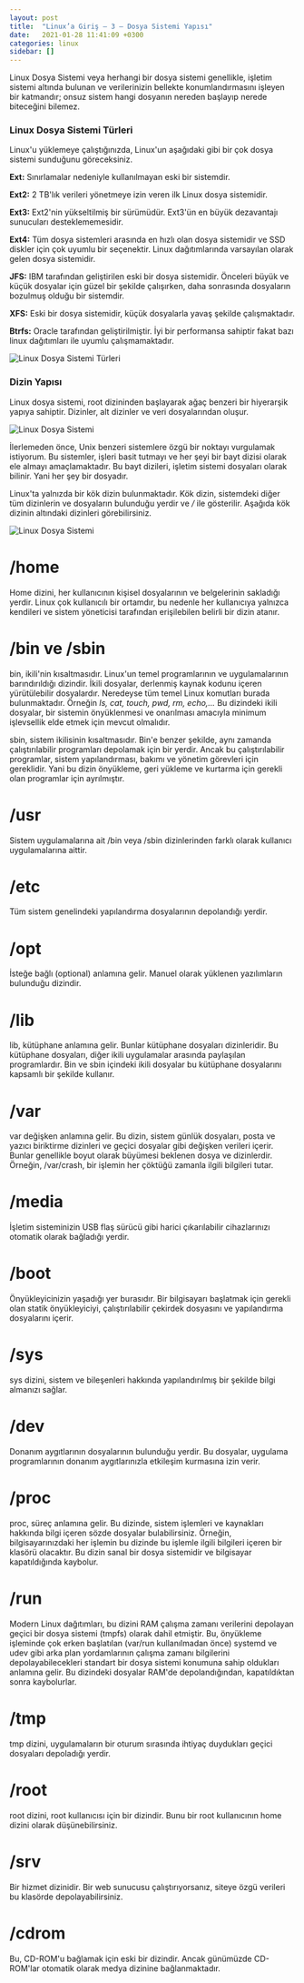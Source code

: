 ```yaml
---
layout: post
title:  "Linux’a Giriş — 3 — Dosya Sistemi Yapısı"
date:   2021-01-28 11:41:09 +0300
categories: linux
sidebar: []
---
```


Linux Dosya Sistemi veya herhangi bir dosya sistemi genellikle, işletim sistemi altında bulunan ve verilerinizin bellekte konumlandırmasını işleyen bir katmandır; onsuz sistem hangi dosyanın nereden başlayıp nerede biteceğini bilemez. 

### Linux Dosya Sistemi Türleri

Linux'u yüklemeye çalıştığınızda, Linux'un aşağıdaki gibi bir çok dosya sistemi sunduğunu göreceksiniz. 

**Ext:** Sınırlamalar nedeniyle kullanılmayan eski bir sistemdir.

**Ext2:** 2 TB'lık verileri yönetmeye izin veren ilk Linux dosya sistemidir.

**Ext3:** Ext2'nin yükseltilmiş bir sürümüdür. Ext3'ün en büyük dezavantajı sunucuları desteklememesidir. 

**Ext4:** Tüm dosya sistemleri arasında en hızlı olan dosya sistemidir ve SSD diskler için çok uyumlu bir seçenektir. Linux dağıtımlarında varsayılan olarak gelen dosya sistemidir.

**JFS:** IBM tarafından geliştirilen eski bir dosya sistemidir. Önceleri büyük ve küçük dosyalar için güzel bir şekilde çalışırken, daha sonrasında dosyaların bozulmuş olduğu bir sistemdir. 

**XFS:** Eski bir dosya sistemidir, küçük dosyalarla yavaş şekilde çalışmaktadır. 

**Btrfs:** Oracle tarafından geliştirilmiştir. İyi bir performansa sahiptir fakat bazı linux dağıtımları ile uyumlu çalışmamaktadır.

![Linux Dosya Sistemi Türleri](https://i.ibb.co/JFV6WL8/dosyaturleri.png)

### Dizin Yapısı

Linux dosya sistemi, root dizininden başlayarak ağaç benzeri bir hiyerarşik yapıya sahiptir. Dizinler, alt dizinler ve veri dosyalarından oluşur. 

![Linux Dosya Sistemi](https://i.ibb.co/D16HF1f/1-6-R-IBn49hxi4y-WBMp4-KJm-A.png)

İlerlemeden önce, Unix benzeri sistemlere özgü bir noktayı vurgulamak istiyorum. Bu sistemler, işleri basit tutmayı ve her şeyi bir bayt dizisi olarak ele almayı amaçlamaktadır. Bu bayt dizileri, işletim sistemi dosyaları olarak bilinir. Yani her şey bir dosyadır. 

Linux'ta yalnızda bir kök dizin bulunmaktadır. Kök dizin, sistemdeki diğer tüm dizinlerin ve dosyaların bulunduğu yerdir ve */* ile gösterilir. Aşağıda kök dizinin altındaki dizinleri görebilirsiniz. 

![Linux Dosya Sistemi](https://i.ibb.co/3hNK4H4/linuxdirectorys.png)

# /home 

Home dizini, her kullanıcının kişisel dosyalarının ve belgelerinin sakladığı yerdir. Linux çok kullanıcılı bir ortamdır, bu nedenle her kullanıcıya yalnızca kendileri ve sistem yöneticisi tarafından erişilebilen belirli bir dizin atanır. 

# /bin ve /sbin 

bin, ikili'nin kısaltmasıdır. Linux'un temel programlarının ve uygulamalarının barındırıldığı dizindir. İkili dosyalar, derlenmiş kaynak kodunu içeren yürütülebilir dosyalardır. Neredeyse tüm temel Linux komutları burada bulunmaktadır. Örneğin *ls, cat, touch, pwd, rm, echo,…* Bu dizindeki ikili dosyalar, bir sistemin önyüklenmesi ve onarılması amacıyla minimum işlevsellik elde etmek için mevcut olmalıdır.

sbin, sistem ikilisinin kısaltmasıdır. Bin'e benzer şekilde, aynı zamanda çalıştırılabilir programları depolamak için bir yerdir. Ancak bu çalıştırılabilir programlar, sistem yapılandırması, bakımı ve yönetim görevleri için gereklidir. Yani bu dizin önyükleme, geri yükleme ve kurtarma için gerekli olan programlar için ayrılmıştır.

# /usr 

Sistem uygulamalarına ait /bin veya /sbin dizinlerinden farklı olarak kullanıcı uygulamalarına aittir.

# /etc 

Tüm sistem genelindeki yapılandırma dosyalarının depolandığı yerdir.

# /opt 

İsteğe bağlı (optional) anlamına gelir. Manuel olarak yüklenen yazılımların bulunduğu dizindir.

# /lib

lib, kütüphane anlamına gelir. Bunlar kütüphane dosyaları dizinleridir. Bu kütüphane dosyaları, diğer ikili uygulamalar arasında paylaşılan programlardır. Bin ve sbin içindeki ikili dosyalar bu kütüphane dosyalarını kapsamlı bir şekilde kullanır. 

# /var 

var değişken anlamına gelir. Bu dizin, sistem günlük dosyaları, posta ve yazıcı biriktirme dizinleri ve geçici dosyalar gibi değişken verileri içerir. Bunlar genellikle boyut olarak büyümesi beklenen dosya ve dizinlerdir. Örneğin, /var/crash, bir işlemin her çöktüğü zamanla ilgili bilgileri tutar.

# /media 

İşletim sisteminizin USB flaş sürücü gibi harici çıkarılabilir cihazlarınızı otomatik olarak bağladığı yerdir.

# /boot 

Önyükleyicinizin yaşadığı yer burasıdır. Bir bilgisayarı başlatmak için gerekli olan statik önyükleyiciyi, çalıştırılabilir çekirdek dosyasını ve yapılandırma dosyalarını içerir.

# /sys 

sys dizini, sistem ve bileşenleri hakkında yapılandırılmış bir şekilde bilgi almanızı sağlar.

# /dev 

Donanım aygıtlarının dosyalarının bulunduğu yerdir. Bu dosyalar, uygulama programlarının donanım aygıtlarınızla etkileşim kurmasına izin verir. 

# /proc

proc, süreç anlamına gelir. Bu dizinde, sistem işlemleri ve kaynakları hakkında bilgi içeren sözde dosyalar bulabilirsiniz. Örneğin, bilgisayarınızdaki her işlemin bu dizinde bu işlemle ilgili bilgileri içeren bir klasörü olacaktır. Bu dizin sanal bir dosya sistemidir ve bilgisayar kapatıldığında kaybolur.

# /run 

Modern Linux dağıtımları, bu dizini RAM çalışma zamanı verilerini depolayan geçici bir dosya sistemi (tmpfs) olarak dahil etmiştir. Bu, önyükleme işleminde çok erken başlatılan (var/run kullanılmadan önce) systemd ve udev gibi arka plan yordamlarının çalışma zamanı bilgilerini depolayabilecekleri standart bir dosya sistemi konumuna sahip oldukları anlamına gelir. Bu dizindeki dosyalar RAM'de depolandığından, kapatıldıktan sonra kaybolurlar.

# /tmp 

tmp dizini, uygulamaların bir oturum sırasında ihtiyaç duydukları geçici dosyaları depoladığı yerdir.

# /root 

root dizini, root kullanıcısı için bir dizindir. Bunu bir root kullanıcının home dizini olarak düşünebilirsiniz.

# /srv 

Bir hizmet dizinidir. Bir web sunucusu çalıştırıyorsanız, siteye özgü verileri bu klasörde depolayabilirsiniz.

# /cdrom 
Bu, CD-ROM'u bağlamak için eski bir dizindir. Ancak günümüzde CD-ROM'lar otomatik olarak medya dizinine bağlanmaktadır.

